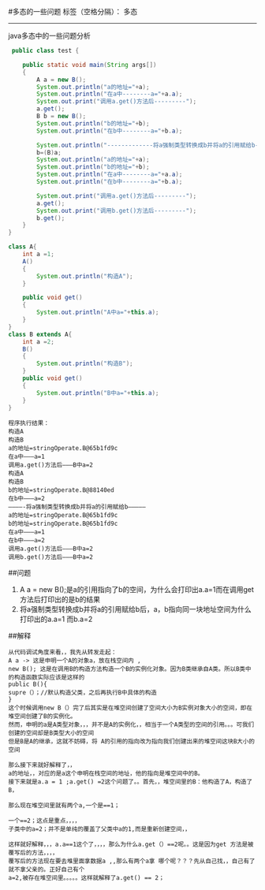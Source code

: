 ﻿#多态的一些问题
标签（空格分隔）： 多态

---

java多态中的一些问题分析

``` java
 public class test {

    public static void main(String args[])
    {
        A a = new B();
        System.out.println("a的地址="+a);
        System.out.println("在a中--------a="+a.a);
        System.out.print("调用a.get()方法后---------");
        a.get();
        B b = new B();
        System.out.println("b的地址="+b);
        System.out.println("在b中--------a="+b.a);

        System.out.println("-------------将a强制类型转换成b并将a的引用赋给b---------------");
        b=(B)a;
        System.out.println("a的地址="+a);
        System.out.println("b的地址="+b);
        System.out.println("在a中--------a="+a.a);
        System.out.println("在b中--------a="+b.a);

        System.out.print("调用a.get()方法后---------");
        a.get();
        System.out.print("调用b.get()方法后---------");
        b.get();
    }
}

class A{
    int a =1;
    A()
    {
        System.out.println("构造A");
    }

    public void get()
    {
        System.out.println("A中a="+this.a);
    }
}
class B extends A{
    int a =2;
    B()
    {
        System.out.println("构造B");
    }
    public void get()
    {
        System.out.println("B中a="+this.a);
    }
}
```

    程序执行结果： 
    构造A 
    构造B 
    a的地址=stringOperate.B@65b1fd9c 
    在a中——–a=1 
    调用a.get()方法后———B中a=2 
    构造A 
    构造B 
    b的地址=stringOperate.B@88140ed 
    在b中——–a=2 
    ————-将a强制类型转换成b并将a的引用赋给b————— 
    a的地址=stringOperate.B@65b1fd9c 
    b的地址=stringOperate.B@65b1fd9c 
    在a中——–a=1 
    在b中——–a=2 
    调用a.get()方法后———B中a=2 
    调用b.get()方法后———B中a=2

##问题

 1. A a = new B();是a的引用指向了b的空间，为什么会打印出a.a=1而在调用get方法后打印出的是b的结果 
 2. 将a强制类型转换成b并将a的引用赋给b后，a，b指向同一块地址空间为什么打印出的a.a=1 而b.a=2


##解释

    从代码调试角度来看，，我先从转发走起： 
    A a -> 这是申明一个A的对象a，放在栈空间内 , 
    new B(); 这是在调用B的构造方法构造一个B的实例化对象。因为B类继承自A类。所以B类中的构造函数实际应该是这样的 
    public B(){ 
    supre（）；//默认构造父类，之后再执行B中具体的构造 
    } 
    这个时候调用new B（）完了后其实是在堆空间创建了空间大小为B实例对象大小的空间，即在堆空间创建了B的实例化。 
    然而，申明的a是A类型对象，，，并不是A的实例化，，相当于一个A类型的空间的引用。。。可我们创建的空间却是B类型大小的空间 
    但是B是A的继承，这就不妨碍，将 A的引用的指向改为指向我们创建出来的堆空间这块B大小的空间
    
    那么接下来就好解释了，， 
    a的地址，，对应的是a这个申明在栈空间的地址，他的指向是堆空间中的B。 
    接下来就是a.a = 1 ;a.get() =2这个问题了。。首先，，堆空间里的B：他构造了A，构造了B，
    
    那么现在堆空间里就有两个a,一个是==1；
    
    一个==2；这点是重点，，，， 
    子类中的a=2；并不是单纯的覆盖了父类中a的1,而是重新创建空间，，
    
    这样就好解释，，，a.a==1这个了，，，，那么为什么a.get（）==2呢。。这是因为get 方法是被覆写后的方法，，，， 
    覆写后的方法现在要去堆里面拿数据a ,,那么有两个a拿 哪个呢？？？先从自己找，，自己有了就不拿父亲的。正好自己有个 
    a=2,被存在堆空间里。。。。。这样就解释了a.get() == 2；




